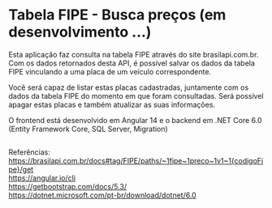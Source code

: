 # Tabela FIPE - Busca preços (em desenvolvimento ...)

Esta aplicação faz consulta na tabela FIPE através do site brasilapi.com.br. Com os dados retornados desta API, é possível salvar os dados da tabela FIPE vinculando a uma placa de um veículo correspondente.

Você será capaz de listar estas placas cadastradas, juntamente com os dados da tabela FIPE do momento em que foram consultadas. Será possível apagar estas placas e também atualizar as suas informações.

O frontend está desenvolvido em Angular 14 e o backend em .NET Core 6.0 (Entity Framework Core, SQL Server, Migration)

##

Referências: <br>
https://brasilapi.com.br/docs#tag/FIPE/paths/~1fipe~1preco~1v1~1{codigoFipe}/get <br>
https://angular.io/cli <br>
https://getbootstrap.com/docs/5.3/ <br>
https://dotnet.microsoft.com/pt-br/download/dotnet/6.0 <br>
